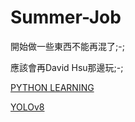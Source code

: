 # Summer-Job

開始做一些東西不能再混了;-;

應該會再David Hsu那邊玩;-;

[PYTHON LEARNING](https://steam.oxxostudio.tw/category/python/ai/ai-index.html)

[YOLOv8](https://www.google.com/search?q=yolov8+%E6%95%99%E5%AD%B8&sxsrf=APwXEddcK4mE7wsmdjpohC_eGXZR8TSUcw%3A1684640151298&ei=l5FpZOzhEeeF2roPgYCNsA4&oq=yolov8&gs_lcp=Cgxnd3Mtd2l6LXNlcnAQAxgBMgQIIxAnMgcIIxCKBRAnMgQIIxAnMgUIABCABDIFCAAQgAQyBQgAEIAEMgUIABCABDIFCAAQgAQyBQgAEIAEMgUIABCABDoKCAAQRxDWBBCwA0oECEEYAFDqEFjqGWDPJmgBcAF4AIABaIgBjwSSAQM3LjGYAQCgAQHIAQHAAQE&sclient=gws-wiz-serp)
